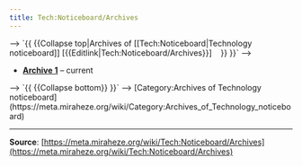 ```yaml
---
title: Tech:Noticeboard/Archives
---
```


<!-- <!--<includeonly>--> --> `{{ {{Collapse top|Archives of [[Tech:Noticeboard|Technology noticeboard]]&nbsp;[{{Editlink|Tech:Noticeboard/Archives}}]&nbsp;&nbsp;&nbsp; }} }}`
<!-- <!--</includeonly>--> -->

* **[Archive 1](/tech-docs/technoticeboard-archive_1)** – current
<!-- <!--<includeonly>--> --> `{{ {{Collapse bottom}} }}`
<!-- <!--</includeonly>--> --> [Category:Archives of Technology noticeboard](https://meta.miraheze.org/wiki/Category:Archives_of_Technology_noticeboard)

----
**Source**: [https://meta.miraheze.org/wiki/Tech:Noticeboard/Archives](https://meta.miraheze.org/wiki/Tech:Noticeboard/Archives)